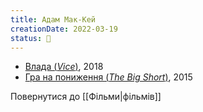 ```yaml
---
title: Адам Мак-Кей
creationDate: 2022-03-19
status: 🌱
---
```

- [Влада (_Vice_)](https://uk.m.wikipedia.org/wiki/%D0%92%D0%BB%D0%B0%D0%B4%D0%B0_(%D1%84%D1%96%D0%BB%D1%8C%D0%BC,_2018)), 2018
- [Гра на пониження (_The Big Short_)](https://uk.m.wikipedia.org/wiki/%D0%93%D1%80%D0%B0_%D0%BD%D0%B0_%D0%BF%D0%BE%D0%BD%D0%B8%D0%B6%D0%B5%D0%BD%D0%BD%D1%8F_(%D1%84%D1%96%D0%BB%D1%8C%D0%BC)), 2015

Повернутися до [[Фільми|фільмів]]
